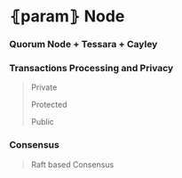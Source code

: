 # ⦃param⦄ Node

### Quorum Node + Tessara + Cayley

### Transactions Processing and Privacy

> Private
>
> Protected
>
> Public

### Consensus

> Raft based Consensus

